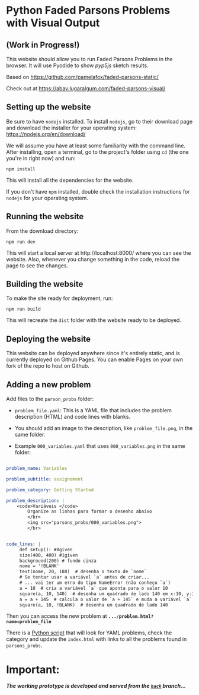 # Python Faded Parsons Problems with Visual Output

## (Work in Progress!)

This website should allow you to run Faded Parsons Problems in the browser.
It will use Pyodide to show _pyp5js_ sketch results.

Based on https://github.com/pamelafox/faded-parsons-static/

Check out at https://abav.lugaralgum.com/faded-parsons-visual/

## Setting up the website

Be sure to have `nodejs` installed. To install `nodejs`, go to their download page and download the installer for your operating system: https://nodejs.org/en/download/

We will assume you have at least some familiarity with the command line. After installing, open a terminal, go to the project's folder using `cd` (the one you're in right now) and run:

`npm install`

This will install all the dependencies for the website.

If you don't have `npm` installed, double check the installation instructions for `nodejs` for your operating system.

## Running the website

From the download directory:

`npm run dev`

This will start a local server at http://localhost:8000/ where you can see the website. Also, whenever you change something in the code, reload the page to see the changes.

## Building the website

To make the site ready for deployment, run:

`npm run build`

This will recreate the `dist` folder with the website ready to be deployed.

## Deploying the website

This website can be deployed anywhere since it's entirely static, and is currently deployed on Github Pages. You can enable Pages on your own fork of the repo to host on Github.

## Adding a new problem

Add files to the `parson_probs` folder:

- `problem_file.yaml`: This is a YAML file that includes the problem description (HTML) and code lines with blanks.

- You should add an image to the description, like `problem_file.png`, in the same folder.

- Example `000_variables.yaml` that uses `000_variables.png` in the same folder:

```yaml

problem_name: Variables

problem_subtitle: assignement

problem_category: Getting Started

problem_description: |
	<code>Variáveis </code>
		Organize as linhas para formar o desenho abaixo
		</br>
		<img src="parsons_probs/000_variables.png">
		</br>


code_lines: |
	 def setup(): #0given
	 size(400, 400) #1given
	 background(200) # fundo cinza
	 nome = '!BLANK'
	 text(nome, 20, 180)  # desenha o texto de `nome`
	 # Se tentar usar a variável `a` antes de criar...
	 # ... vai ter um erro do tipo NameError (não conheço `a`)
	 a = 10  # cria a variável `a` que aponta para o valor 10
	 square(a, 10, 140)  # desenha um quadrado de lado 140 em x:10, y:10
	 a = a + 145  # calcula o valor de `a + 145` e muda a variável `a`
	 square(a, 10, !BLANK)  # desenha um quadrado de lado 140

```

Then you can access the new problem at **`.../problem.html?name=problem_file`**

There is a [Python script](https://github.com/villares/faded-parsons-visual/blob/hack/update_index.py) that will look for YAML problems, check the category and update the `index.html` with links to all the problems found in `parsons_probs`.


# Important:

***The working prototype is developed and served from the [`hack`](https://github.com/villares/faded-parsons-visual/blob/hack/README.md) branch...***


